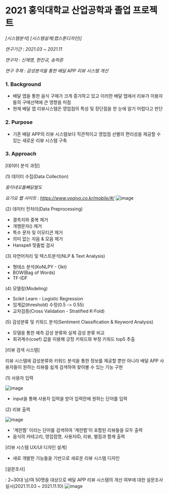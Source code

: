 # 2021 홍익대학교 산업공학과 졸업 프로젝트
*[시스템분석]*
*[시스템설계(캡스톤디자인)]*

*연구기간 : 2021.03 ~ 2021.11*

*연구자 : 신재영, 한진규, 송하준*

*연구 주제 : 감성분석을 통한 배달 APP 리뷰 시스템 개선*

### 1. Background

- 배달 앱을 통한 음식 구매가 크게 증가하고 있고 이러한 배달 앱에서 리뷰가 이용자들의 구매선택에 큰 영향을 미침
- 현재 배달 앱 리뷰시스템은 영업점의 특성 및 장단점을 한 눈에 알기 어렵다고 판단 

### 2. Purpose

- 기존 배달 APP의 리뷰 시스템보다 직관적이고 영업점 선별의 편리성을 제공할 수 있는 새로운 리뷰 시스템 구축

### 3. Approach

[데이터 분석 과정]

(1) 데이터 수집(Data Collection)

*웅이네오돌뼈닭발도*

*요기요 웹 사이트 : https://www.yogiyo.co.kr/mobile/#/*
![image](https://user-images.githubusercontent.com/87981867/144852595-a7e0d940-4647-4d8c-b6c9-6069be83d302.png)

(2) 데이터 전처리(Data Preprocessing)

- 결측치와 중복 제거
- 개행문자(\) 제거
- 특수 문자 및 이모티콘 제거
- 의미 없는 자음 & 모음 제거
- Hanspell 맞춤법 검사

(3) 자연어처리 및 텍스트분석(NLP & Text Analysis)

- 형태소 분석(KoNLPY - Okt)
- BOW(Bag of Words)
- TF-IDF

(4) 모델링(Modeling)

- Scikit Learn - Logistic Regression
- 임계값(threshold) 수정(0.5 -> 0.55)
- 교차검증(Cross Validation - Stratified K-Fold)

(5) 감성분류 및 키워드 분석(Sentiment Classification & Keyword Analysis)

- 모델을 통한 예측 감성 분류와 실제 감성 분류 비교
- 회귀계수(coef) 값을 이용해 긍정 키워드와 부정 키워드 top5 추출

[리뷰 검색 시스템]

리뷰 시스템에 감성분류와 키워드 분석을 통한 정보를 제공할 뿐만 아니라 배달 APP 사용자들이 원하는 리뷰를 쉽게 검색하여 찾아볼 수 있는 기능 구현

(1) 사용자 입력

![image](https://user-images.githubusercontent.com/87981867/139672339-f8c6be59-4345-4920-b5ab-b0e5b50a1c6b.png)

- input을 통해 사용자 입력을 받아 입력란에 원하는 단어를 입력

(2) 리뷰 출력

![image](https://user-images.githubusercontent.com/87981867/139672562-a52aa1ea-73ea-4ffc-8694-aa1f60a42b21.png)

- '계란찜' 이라는 단어를 검색하여 '계란찜'이 포함된 리뷰들을 모두 출력
- 음식의 카테고리, 영업점명, 사용자ID, 리뷰, 별점과 함께 출력

[리뷰 시스템 UX/UI 디자인 설계]

- 새로 개발한 기능들을 기반으로 새로운 리뷰 시스템 디자인 

[설문조사]

: 2~30대 남/여 50명을 대상으로 배달 APP 리뷰 시스템의 개선 여부에 대한 설문조사 실시(2021.11.03 ~ 2021.11.10)
![image](https://user-images.githubusercontent.com/87981867/144854592-78c9e26a-1cc6-42a5-88c8-0b7ea5bfd6a6.png)

